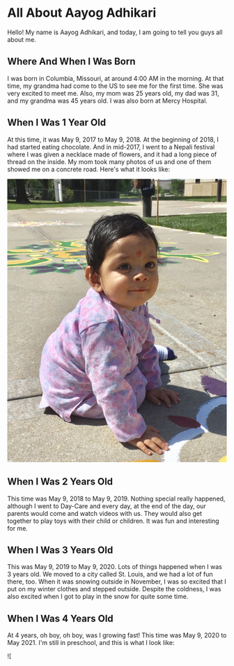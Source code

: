 # All About Aayog Adhikari

  Hello! My name is Aayog Adhikari, and today, I am going to tell you guys all about me.

## Where And When I Was Born

  I was born in Columbia, Missouri, at around 4:00 AM in the morning. At that time, my grandma had come to the US to see me for the first time. She was very excited to meet me. Also, my mom was 25 years old, my dad was 31, and my grandma was 45 years old. I was also born at Mercy Hospital.

## When I Was 1 Year Old  
  
  At this time, it was May 9, 2017 to May 9, 2018. At the beginning of 2018, I had started eating chocolate. And in mid-2017, I went to a Nepali festival where I was given a necklace made of flowers, and it had a long piece of thread on the inside. My mom took many photos of us and one of them showed me on a concrete road. Here's what it looks like:

![abc](aayog.jpeg)

## When I Was 2 Years Old

  This time was May 9, 2018 to May 9, 2019. Nothing special really happened, although I went to Day-Care and every day, at the end of the day, our parents would come and watch videos with us. They would also get together to play toys with their child or children. It was fun and interesting for me.

## When I Was 3 Years Old

  This was May 9, 2019 to May 9, 2020. Lots of things happened when I was 3 years old. We moved to a city called St. Louis, and we had a lot of fun there, too. When it was snowing outside in November, I was so excited that I put on my winter clothes and stepped outside. Despite the coldness, I was also excited when I got to play in the snow for quite some time. 

## When I Was 4 Years Old

  At 4 years, oh boy, oh boy, was I growing fast! This time was May 9, 2020 to May 2021. I'm still in preschool, and this is what I look like:

![
  
